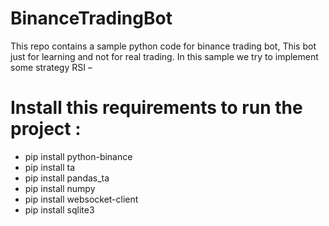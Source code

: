# BinanceTradingBot

This repo contains a sample python code for binance trading bot,
This bot just for learning and not for real trading. 
In this sample we try to implement some strategy RSI – 





# Install this requirements to run the project :
- pip install python-binance
- pip install ta
- pip install pandas_ta
- pip install numpy
- pip install websocket-client
- pip install sqlite3
